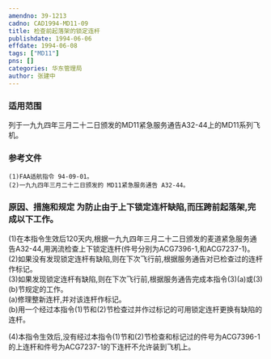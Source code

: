 ```yaml
---
amendno: 39-1213  
cadno: CAD1994-MD11-09  
title: 检查前起落架的锁定连杆  
publishdate: 1994-06-06  
effdate: 1994-06-08  
tags: ["MD11"]  
pns: []  
categories: 华东管理局  
author: 张建中  
---
```

  
### 适用范围  
列于一九九四年三月二十二日颁发的MD11紧急服务通告A32-44上的MD11系列飞机。  
  
<!--more-->  
### 参考文件  
    (1)FAA适航指令 94-09-01。  
    (2)一九九四年三月二十二日颁发的 MD11紧急服务通告 A32-44。  
  
### 原因、措施和规定     为防止由于上下锁定连杆缺陷,而压跨前起落架,完成以下工作。  
(1)在本指令生效后120天内,根据一九九四年三月二十二日颁发的麦道紧急服务通告A32-44,用涡流检查上下锁定连杆(件号分别为ACG7396-1,和ACG7237-1)。  
    (2)如果没有发现锁定连杆有缺陷,则在下次飞行前,根据服务通告对已检查过的连杆作标记。  
    (3)如果发现锁定连杆有缺陷,则在下次飞行前,根据服务通告完成本指令(3)(a)或(3)(b)节规定的工作。  
(a)修理整新连杆,并对该连杆作标记。  
(b)用一个经过本指令(1)节和(2)节检查过并作过标记的可用锁定连杆更换有缺陷的连杆。  
  
      
(4)本指令生效后,没有经过本指令(1)节和(2)节检查和标记过的件号为ACG7396-1的上连杆和件号为ACG7237-1的下连杆不允许装到飞机上。  
